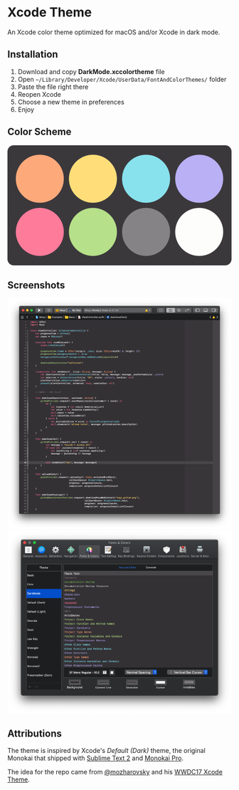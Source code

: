 # Xcode Theme

An Xcode color theme optimized for macOS and/or Xcode in dark mode.

## Installation

1. Download and copy **DarkMode.xccolortheme** file
2. Open `~/Library/Developer/Xcode/UserData/FontAndColorThemes/` folder
3. Paste the file right there
4. Reopen Xcode
5. Choose a new theme in preferences
6. Enjoy

## Color Scheme

<p align="center">
    <img src =".github/Colors.png" />
</p>

## Screenshots

<p align="center">
    <img src =".github/Xcode.png" />
    <img src =".github/Settings.png" />
</p>

## Attributions

The theme is inspired by Xcode's _Default (Dark)_ theme, the original Monokai that shipped with [Sublime Text 2](https://www.sublimetext.com) and [Monokai Pro](https://www.monokai.pro).

The idea for the repo came from [@mozharovsky](https://github.com/mozharovsky) and his [WWDC17 Xcode Theme](https://github.com/mozharovsky/WWDC17-Xcode-Theme).
